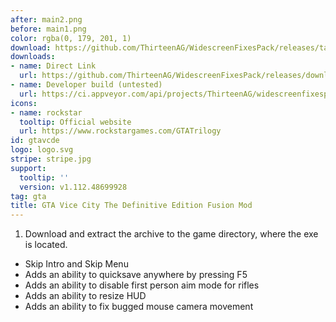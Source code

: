 ```yaml
---
after: main2.png
before: main1.png
color: rgba(0, 179, 201, 1)
download: https://github.com/ThirteenAG/WidescreenFixesPack/releases/tag/gtavcde
downloads:
- name: Direct Link
  url: https://github.com/ThirteenAG/WidescreenFixesPack/releases/download/gtavcde/GTAVCDE.FusionMod.zip
- name: Developer build (untested)
  url: https://ci.appveyor.com/api/projects/ThirteenAG/widescreenfixespack/artifacts/GTAVCDE.FusionMod.zip?branch=master
icons:
- name: rockstar
  tooltip: Official website
  url: https://www.rockstargames.com/GTATrilogy
id: gtavcde
logo: logo.svg
stripe: stripe.jpg
support:
  tooltip: ''
  version: v1.112.48699928
tag: gta
title: GTA Vice City The Definitive Edition Fusion Mod
---
```


1. Download and extract the archive to the game directory, where the exe is located.

* Skip Intro and Skip Menu
* Adds an ability to quicksave anywhere by pressing F5
* Adds an ability to disable first person aim mode for rifles
* Adds an ability to resize HUD
* Adds an ability to fix bugged mouse camera movement
